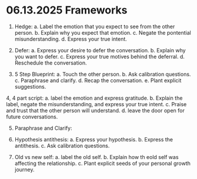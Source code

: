 # 06.13.2025 Frameworks

1. Hedge:
a. Label the emotion that you expect to see from the other person.
b. Explain why you expect that emotion.
c. Negate the pontential misunderstanding.
d. Express your true intent.

2. Defer:
a. Express your desire to defer the conversation.
b. Explain why you want to defer.
c. Express your true motives behind the deferral.
d. Reschedule the conversation.

3. 5 Step Blueprint:
a. Touch the other person.
b. Ask calibration questions.
c. Paraphrase and clarify.
d. Recap the conversation.
e. Plant explicit suggestions.

4, 4 part script:
a. label the emotion and express gratitude.
b. Explain the label, negate the misunderstanding, and express your true intent.
c. Praise and trust that the other person will understand.
d. leave the door open for future conversations.

5. Paraphrase and Clarify:

6. Hypothesis antithesis:
a. Express your hypothesis.
b. Express the antithesis.
c. Ask calibration questions.

7. Old vs new self:
a. label the old self.
b. Explain how th eold self was affecting the relationship.
c. Plant explicit seeds of your personal growth journey.
